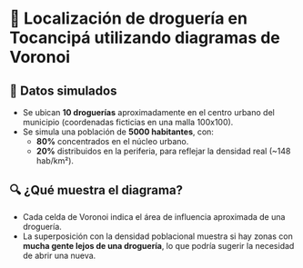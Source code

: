 # 📝 Localización de droguería en Tocancipá utilizando diagramas de Voronoi

## 📍 Datos simulados
* Se ubican **10 droguerías** aproximadamente en el centro urbano del municipio (coordenadas ficticias en una malla 100x100).
* Se simula una población de **5000 habitantes**, con:
  - **80%** concentrados en el núcleo urbano.
  - **20%** distribuidos en la periferia, para reflejar la densidad real (~148 hab/km²).

## 🔍 ¿Qué muestra el diagrama?
* Cada celda de Voronoi indica el área de influencia aproximada de una droguería.
* La superposición con la densidad poblacional muestra si hay zonas con **mucha gente lejos de una droguería**, lo que podría sugerir la necesidad de abrir una nueva.

